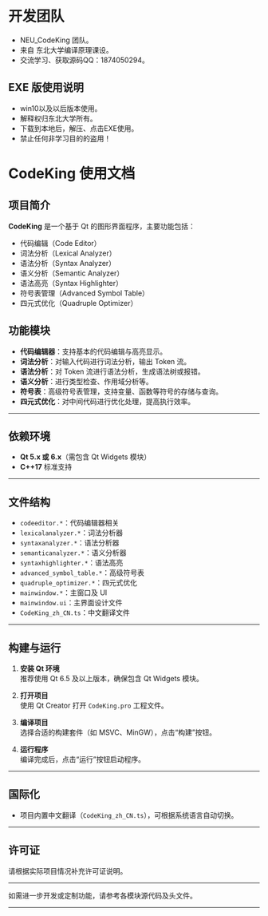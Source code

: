 # 开发团队
- NEU_CodeKing 团队。
- 来自 东北大学编译原理课设。
- 交流学习、获取源码QQ：1874050294。

## EXE 版使用说明
- win10以及以后版本使用。
- 解释权归东北大学所有。
- 下载到本地后，解压、点击EXE使用。
- 禁止任何非学习目的的盗用！
# CodeKing 使用文档

## 项目简介

**CodeKing** 是一个基于 Qt 的图形界面程序，主要功能包括：

- 代码编辑（Code Editor）
- 词法分析（Lexical Analyzer）
- 语法分析（Syntax Analyzer）
- 语义分析（Semantic Analyzer）
- 语法高亮（Syntax Highlighter）
- 符号表管理（Advanced Symbol Table）
- 四元式优化（Quadruple Optimizer）

## 功能模块

- **代码编辑器**：支持基本的代码编辑与高亮显示。
- **词法分析**：对输入代码进行词法分析，输出 Token 流。
- **语法分析**：对 Token 流进行语法分析，生成语法树或报错。
- **语义分析**：进行类型检查、作用域分析等。
- **符号表**：高级符号表管理，支持变量、函数等符号的存储与查询。
- **四元式优化**：对中间代码进行优化处理，提高执行效率。

---

## 依赖环境

- **Qt 5.x 或 6.x**（需包含 Qt Widgets 模块）
- **C++17** 标准支持

---

## 文件结构

- `codeeditor.*`：代码编辑器相关
- `lexicalanalyzer.*`：词法分析器
- `syntaxanalyzer.*`：语法分析器
- `semanticanalyzer.*`：语义分析器
- `syntaxhighlighter.*`：语法高亮
- `advanced_symbol_table.*`：高级符号表
- `quadruple_optimizer.*`：四元式优化
- `mainwindow.*`：主窗口及 UI
- `mainwindow.ui`：主界面设计文件
- `CodeKing_zh_CN.ts`：中文翻译文件

---

## 构建与运行

1. **安装 Qt 环境**  
   推荐使用 Qt 6.5 及以上版本，确保包含 Qt Widgets 模块。

2. **打开项目**  
   使用 Qt Creator 打开 `CodeKing.pro` 工程文件。

3. **编译项目**  
   选择合适的构建套件（如 MSVC、MinGW），点击“构建”按钮。

4. **运行程序**  
   编译完成后，点击“运行”按钮启动程序。

---

## 国际化

- 项目内置中文翻译（`CodeKing_zh_CN.ts`），可根据系统语言自动切换。

---

## 许可证

请根据实际项目情况补充许可证说明。

---

如需进一步开发或定制功能，请参考各模块源代码及头文件。

---
